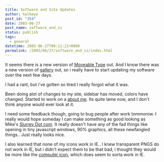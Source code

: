 ```yaml
---
title: Software and Site Updates
author: halkeye
post_id: "354"
date: 2003-06-27
post_name: software_and_si
status: publish
tags:
  - general
datetime: 2003-06-27T00:11:21+0800
permalink: /2003/06/27/software_and_si/index.html
---
```


It seems there is a new version of [Moveable Type](https://www.movabletype.org/news/2003_05.shtml#000842) out. And I know there was a new version of [gallery](https://gallery.sourceforge.net/) out, so i really have to start updating my software over the next few days.

I had a rant, but i've gotten so tired I really forgot what it was.

Been doing alot of changes to my site, sidebar has moved, colors have changed. Started to work on a [about me](/about/). Its quite lame now, and I don't think anyone would ever look at it.

I need some feedback though, going to bug people after work tommorow. I really would hope someday I can make something as good looking as Mike's [Slurrey Dot com](https://www.slurrey.com). It really doesn't have any of the fad things like opening in tiny javascript windows, 90% graphics, all these newfangled things.. Just really looks nice.

I also learned that none of my icons work in IE.. I knew transparent PNGS do not work in IE, but i didn't expect them to be that bad, i thought they would be more like the [computer icon](General.png), which does seem to sorta work in IE.
